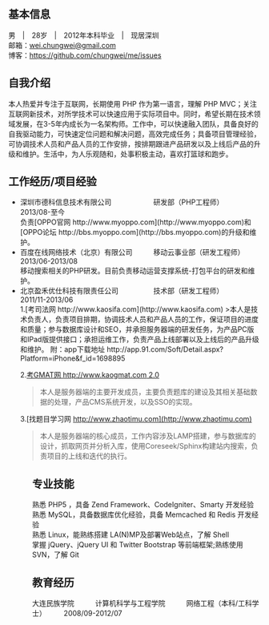 基本信息
---
男　|　28岁　|　2012年本科毕业　|　现居深圳  
邮箱：wei.chungwei@gmail.com  
博客：https://github.com/chungwei/me/issues

自我介绍
-----
本人热爱并专注于互联网，长期使用 PHP 作为第一语言，理解 PHP MVC；关注互联网新技术，对所学技术可以快速应用于实际项目中。同时，希望长期在技术领域发展，在3-5年内成长为一名架构师。工作中，可以快速融入团队，具备良好的自我驱动能力，可快速定位问题和解决问题，高效完成任务；具备项目管理经验，可协调技术人员和产品人员的工作安排，按排期跟进产品研发以及上线后产品的升级和维护。生活中，为人乐观随和，处事积极主动，喜欢打篮球和跑步。

工作经历/项目经验
----
<ul>
<li>深圳市德科信息技术有限公司　　　　　　研发部（PHP工程师）　　　　　　2013/08-至今</li>
负责[OPPO官网&nbsp;http://www.myoppo.com](http://www.myoppo.com)和[OPPO论坛&nbsp;http://bbs.myoppo.com](http://bbs.myoppo.com)的升级和维护。

<li>百度在线网络技术（北京）有限公司　　　移动云事业部（研发工程师）　　　2013/06-2013/08</li>
移动搜索相关的PHP研发。目前负责移动运营支撑系统-打包平台的研发和维护。

<li>北京盈禾优仕科技有限责任公司　　　　　技术部（研发工程师）　　　　　　2011/11-2013/06</li>
1.[考司法网&nbsp;http://www.kaosifa.com](http://www.kaosifa.com)
>本人是技术负责人，负责项目排期，协调技术人员和产品人员的工作，保证项目的进度和质量；参与数据库设计和SEO，并承担服务器端的研发任务，为产品PC版和IPad版提供接口；承担运维工作，负责产品上线部署以及上线后的产品升级和维护。  
附：app下载地址 http://app.91.com/Soft/Detail.aspx?Platform=iPhone&f_id=1698895

2.[考GMAT网&nbsp;http://www.kaogmat.com 2.0](http://www.kaogmat.com)
>本人是服务器端的主要开发成员，主要负责题库的建设及其相关基础数据的处理，产品CMS系统开发，以及SSO的实现。

3.[找题目学习网&nbsp;http://www.zhaotimu.com](http://www.zhaotimu.com)

>本人是服务器端的核心成员，工作内容涉及LAMP搭建，参与数据库的设计，抓取网页并分析入库，使用Coreseek/Sphinx构建站内搜索，负责项目的上线和迭代的执行。
<ul>

专业技能
---
熟悉 PHP5 ，具备 Zend Framework、CodeIgniter、Smarty 开发经验  
熟悉 MySQL，具备数据库优化经验，具备 Memcached 和 Redis 开发经验  
熟悉 Linux，能熟练搭建 LA(N)MP及部署Web站点，了解 Shell  
掌握 jQuery、jQuery UI 和 Twitter Bootstrap 等前端框架;熟练使用 SVN，了解 Git  

教育经历
---
大连民族学院　　　计算机科学与工程学院　　　网络工程（本科/工科学士）　　　2008/09-2012/07

